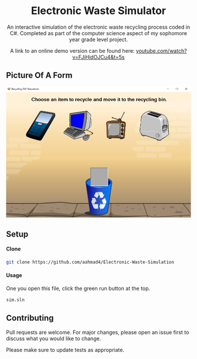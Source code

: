 <h1 align="center">Electronic Waste Simulator</h1> 

<p align="center">
An interactive simulation of the electronic waste recycling process coded in C#. Completed as part of the computer science aspect of my sophomore year grade level project.
</p>

<p align="center">
A link to an online demo version can be found here: <a href="https://youtube.com/watch?v=FJiHjdOJCu4&t=5s" target="_blank">youtube.com/watch?v=FJiHjdOJCu4&t=5s</a>
</p>

## Picture Of A Form

![](screenshot.PNG)

## Setup

#### Clone
```bash
git clone https://github.com/aahmad4/Electronic-Waste-Simulation
```

#### Usage
One you open this file, click the green run button at the top.
```bash
sim.sln
```

## Contributing

Pull requests are welcome. For major changes, please open an issue first to discuss what you would like to change.

Please make sure to update tests as appropriate.


